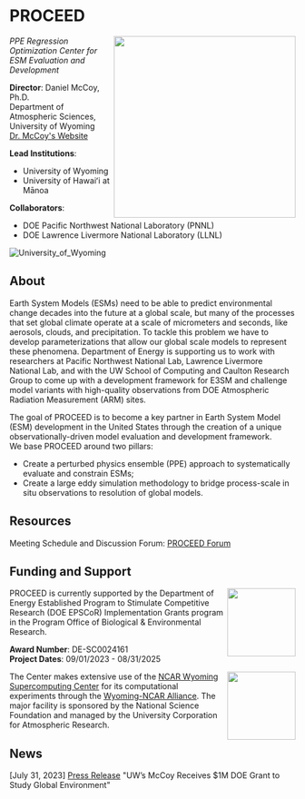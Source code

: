 # PROCEED
<img align="right" width="320" height="320" src="https://github.com/PROCEED-ESM/.github/assets/37650539/c3b1c394-4516-4d6a-b8cb-28f858b7612b">

*PPE Regression Optimization Center for ESM Evaluation and Development*

**Director**: Daniel McCoy, Ph.D.  
Department of Atmospheric Sciences, University of Wyoming  
[Dr. McCoy's Website](https://mccoy.pt/)  

**Lead Institutions**:  
 - University of Wyoming
 - University of Hawaiʻi at Mānoa

**Collaborators**: 
 - DOE Pacific Northwest National Laboratory (PNNL) 
 - DOE Lawrence Livermore National Laboratory (LLNL)

![University_of_Wyoming](https://github.com/PROCEED-ESM/.github/assets/37650539/617a68d3-23fa-43cf-b95b-0819de1e1c8d)

## About

Earth System Models (ESMs) need to be able to predict environmental change decades into the future at a global scale, but many of the processes that set global climate operate at a scale of micrometers and seconds, like aerosols, clouds, and precipitation. To tackle this problem we have to develop parameterizations that allow our global scale models to represent these phenomena. Department of Energy is supporting us to work with researchers at Pacific Northwest National Lab, Lawrence Livermore National Lab, and with the UW School of Computing and Caulton Research Group to come up with a development framework for E3SM and challenge model variants with high-quality observations from DOE Atmospheric Radiation Measurement (ARM) sites.

The goal of PROCEED is to become a key partner in Earth System Model (ESM) development in the United States through the creation of
a unique observationally-driven model evaluation and development framework.  
We base PROCEED around two pillars: 
 - Create a perturbed physics ensemble (PPE) approach to systematically evaluate and constrain ESMs;
 - Create a large eddy simulation methodology to bridge process-scale in situ observations to resolution of global models.

## Resources

Meeting Schedule and Discussion Forum: [PROCEED Forum](https://github.com/PROCEED-ESM/PROCEED.TAC)

## Funding and Support
<img align="right" width="120" height="120" src="https://github.com/PROCEED-ESM/.github/assets/37650539/10a4f3e5-f242-4d46-92fc-c3b5c97c2984">  

PROCEED is currently supported by the Department of Energy Established Program to Stimulate Competitive Research (DOE EPSCoR) Implementation Grants program in the Program Office of Biological & Environmental Research.  

**Award Number**: DE-SC0024161  
**Project Dates**: 09/01/2023 - 08/31/2025  


<img align="right" width="120" height="120" src="https://github.com/PROCEED-ESM/.github/assets/37650539/f1e21adf-8a4f-4142-8fc9-1e80563fe2f2">  

The Center makes extensive use of the [NCAR Wyoming Supercomputing Center](https://www2.cisl.ucar.edu/ncar-wyoming-supercomputing-center) for its computational experiments through the [Wyoming-NCAR Alliance](https://www.uwyo.edu/nwsc/allocations/index.html). 
The major facility is sponsored by the National Science Foundation and managed by the University Corporation for Atmospheric Research.  

## News

[July 31, 2023] [Press Release](https://www.uwyo.edu/news/2023/07/uws-mccoy-receives-1m-doe-grant-to-study-global-environment.html) "UW’s McCoy Receives $1M DOE Grant to Study Global Environment"
